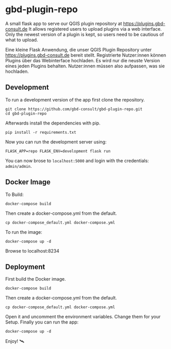 # gbd-plugin-repo
A small flask app to serve our QGIS plugin repository at https://plugins.gbd-consult.de
It allows registered users to upload plugins via a web interface.
Only the newest version of a plugin is kept, so users need to be cautious of what to upload.

Eine kleine Flask Anwendung, die unser QGIS Plugin Repository unter https://plugins.gbd-consult.de bereit stellt.
Registrierte Nutzer:innen können Plugins über das Webinterface hochladen.
Es wird nur die neuste Version eines jeden Plugins behalten. Nutzer:innen müssen also aufpassen, was sie hochladen.

## Development
To run a development version of the app first clone the repository.
```
git clone https://github.com/gbd-consult/gbd-plugin-repo.git
cd gbd-plugin-repo
```
Afterwards install the dependencies with pip.
```
pip install -r requirements.txt
```
Now you can run the development server using:
```
FLASK_APP=repo FLASK_ENV=development flask run
```
You can now brose to `localhost:5000` and login with the credentials: `admin/admin`.

## Docker Image

To Build:
```
docker-compose build
```
Then create a docker-compose.yml from the default.
```
cp docker-compose_default.yml docker-compose.yml
```
To run the image:
```
docker-compose up -d
```
Browse to localhost:8234

## Deployment

First build the Docker image.
```
docker-compose build
```
Then create a docker-compose.yml from the default.
```
cp docker-compose_default.yml docker-compose.yml
```
Open it and uncomment the environment variables.
Change them for your Setup.
Finally you can run the app:
```
docker-compose up -d
```
Enjoy! 🛰️
